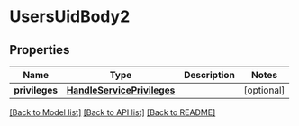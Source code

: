 # UsersUidBody2

## Properties
Name | Type | Description | Notes
------------ | ------------- | ------------- | -------------
**privileges** | [**HandleServicePrivileges**](HandleServicePrivileges.md) |  | [optional] 

[[Back to Model list]](../README.md#documentation-for-models) [[Back to API list]](../README.md#documentation-for-api-endpoints) [[Back to README]](../README.md)

